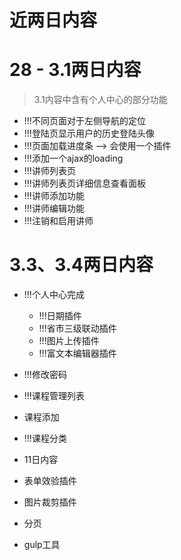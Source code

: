 # 近两日内容

# 28 - 3.1两日内容
> 3.1内容中含有个人中心的部分功能
- !!!不同页面对于左侧导航的定位
- !!!登陆页显示用户的历史登陆头像
- !!!页面加载进度条  --> 会使用一个插件
- !!!添加一个ajax的loading
- !!!讲师列表页 
- !!!讲师列表页详细信息查看面板
- !!!讲师添加功能
- !!!讲师编辑功能 
- !!!注销和启用讲师

# 3.3、3.4两日内容
- !!!个人中心完成
    - !!!日期插件
    - !!!省市三级联动插件
    - !!!图片上传插件
    - !!!富文本编辑器插件
- !!!修改密码
- !!!课程管理列表
- 课程添加
- !!!课程分类

- 11日内容
- 表单效验插件
- 图片裁剪插件
- 分页
- gulp工具
